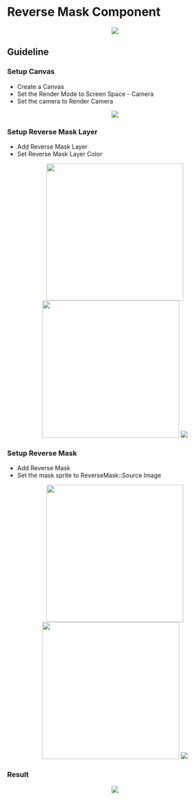 # Reverse Mask Component
<p align="center">
<img style="margin:auto;"  src="https://github.com/ted10401/ReverseMaskComponent/blob/master/GithubResources/ReverseMaskComponent-UnityChanDemo.gif">
</p>

## Guideline
### Setup **Canvas**
* Create a Canvas
* Set the Render Mode to Screen Space - Camera
* Set the camera to Render Camera
<p align="center">
<img style="margin:auto;"  src="https://github.com/ted10401/ReverseMaskComponent/blob/master/GithubResources/ReverseMaskComponent-Canvas.png">
</p>

### Setup **Reverse Mask Layer**
* Add Reverse Mask Layer
* Set Reverse Mask Layer Color
<p align="center">
<img width="320"  src="https://github.com/ted10401/ReverseMaskComponent/blob/master/GithubResources/ReverseMaskComponent-AddComponent-ReverseMaskLayer.png">
<img width="320"  src="https://github.com/ted10401/ReverseMaskComponent/blob/master/GithubResources/ReverseMaskComponent-MenuItem-ReverseMaskLayer.png">
<img style="margin:auto;"  src="https://github.com/ted10401/ReverseMaskComponent/blob/master/GithubResources/ReverseMaskComponent-Component-ReverseMaskLayer.png">
</p>

### Setup **Reverse Mask**
* Add Reverse Mask
* Set the mask sprite to ReverseMask::Source Image
<p align="center">
<img width="320"  src="https://github.com/ted10401/ReverseMaskComponent/blob/master/GithubResources/ReverseMaskComponent-AddComponent-ReverseMask.png">
<img width="320"  src="https://github.com/ted10401/ReverseMaskComponent/blob/master/GithubResources/ReverseMaskComponent-MenuItem-ReverseMask.png">
<img style="margin:auto;"  src="https://github.com/ted10401/ReverseMaskComponent/blob/master/GithubResources/ReverseMaskComponent-Component-ReverseMask.png">
</p>

### Result
<p align="center">
<img style="margin:auto;"  src="https://github.com/ted10401/ReverseMaskComponent/blob/master/GithubResources/ReverseMaskComponent-Demo.png">
</p>
